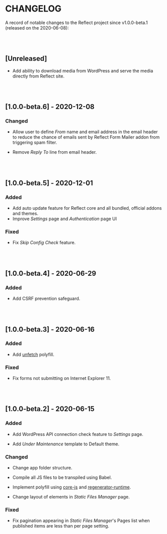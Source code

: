 # CHANGELOG

A record of notable changes to the Reflect project since v1.0.0-beta.1 (released on the 2020-06-08):

<br><br>

## [Unreleased]

- Add ability to download media from WordPress and serve the media directly from Reflect site.

<br><br>

## [1.0.0-beta.6] - 2020-12-08

### Changed

- Allow user to define *From* name and email address in the email header to reduce the chance of emails sent by Reflect Form Mailer addon from triggering spam filter.

- Remove *Reply To* line from email header.

<br><br>

## [1.0.0-beta.5] - 2020-12-01

### Added

- Add auto update feature for Reflect core and all bundled, official addons and themes.
- Improve *Settings* page and *Authentication* page UI

### Fixed

- Fix *Skip Config Check* feature.

<br><br>

## [1.0.0-beta.4] - 2020-06-29

### Added

- Add CSRF prevention safeguard. 

<br><br>

## [1.0.0-beta.3] - 2020-06-16

### Added

- Add [unfetch](https://github.com/developit/unfetch) polyfill.

### Fixed

- Fix forms not submitting on Internet Explorer 11.  

<br><br>

## [1.0.0-beta.2] - 2020-06-15

### Added

- Add WordPress API connection check feature to *Settings* page.

- Add *Under Maintenance* template to Default theme.

### Changed

- Change app folder structure.

- Compile all JS files to be transpiled using Babel.

- Implement polyfill using [core-js](https://github.com/zloirock/core-js) and [regenerator-runtime](https://github.com/facebook/regenerator/blob/master/packages/regenerator-runtime/runtime.js).

- Change layout of elements in *Static Files Manager* page.

### Fixed

- Fix pagination appearing in *Static Files Manager*'s Pages list when published items are less than per page setting.
